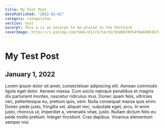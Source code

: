 ```yaml
---
title: My Test Post
datePublished: "2022-01-01"
category: categoryTwo
section: test
excerpt: This a is an excerpt to be placed in the PostCard.
coverImage: https://i.pinimg.com/564x/d1/c5/54/d1c5548070354f0e66861b7d78b83baf.jpg
---
```

# My Test Post

## January 1, 2022

Lorem ipsum dolor sit amet, consectetuer adipiscing elit. Aenean commodo ligula eget dolor. Aenean massa. Cum sociis natoque penatibus et magnis dis parturient montes, nascetur ridiculus mus. Donec quam felis, ultricies nec, pellentesque eu, pretium quis, sem. Nulla consequat massa quis enim. Donec pede justo, fringilla vel, aliquet nec, vulputate eget, arcu. In enim justo, rhoncus ut, imperdiet a, venenatis vitae, justo. Nullam dictum felis eu pede mollis pretium. Integer tincidunt. Cras dapibus. Vivamus elementum semper nisi.
